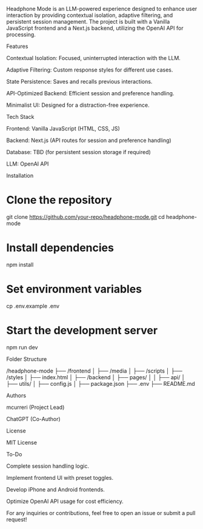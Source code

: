 Headphone Mode is an LLM-powered experience designed to enhance user interaction by providing contextual isolation, adaptive filtering, and persistent session management. The project is built with a Vanilla JavaScript frontend and a Next.js backend, utilizing the OpenAI API for processing.

Features

Contextual Isolation: Focused, uninterrupted interaction with the LLM.

Adaptive Filtering: Custom response styles for different use cases.

State Persistence: Saves and recalls previous interactions.

API-Optimized Backend: Efficient session and preference handling.

Minimalist UI: Designed for a distraction-free experience.

Tech Stack

Frontend: Vanilla JavaScript (HTML, CSS, JS)

Backend: Next.js (API routes for session and preference handling)

Database: TBD (for persistent session storage if required)

LLM: OpenAI API

Installation

# Clone the repository
git clone https://github.com/your-repo/headphone-mode.git
cd headphone-mode

# Install dependencies
npm install

# Set environment variables
cp .env.example .env

# Start the development server
npm run dev

Folder Structure

/headphone-mode
├── /frontend
│   ├── /media
│   ├── /scripts
│   ├── /styles
│   ├── index.html
│
├── /backend
│   ├── pages/
│   │   ├── api/
│   ├── utils/
│   ├── config.js
│
├── package.json
├── .env
├── README.md

Authors

mcurreri (Project Lead)

ChatGPT (Co-Author)

License

MIT License

To-Do

Complete session handling logic.

Implement frontend UI with preset toggles.

Develop iPhone and Android frontends.

Optimize OpenAI API usage for cost efficiency.


For any inquiries or contributions, feel free to open an issue or submit a pull request!
